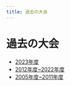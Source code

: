 ```yaml
---
title: 過去の大会
---
```


# 過去の大会
- [2023年度](/過去の大会/2023/outline.md)
- [2012年度~2022年度](http://f3rcontest.web.fc2.com/index.html)
- [2005年度~2011年度](http://hrpcontest.web.fc2.com/index.html)
